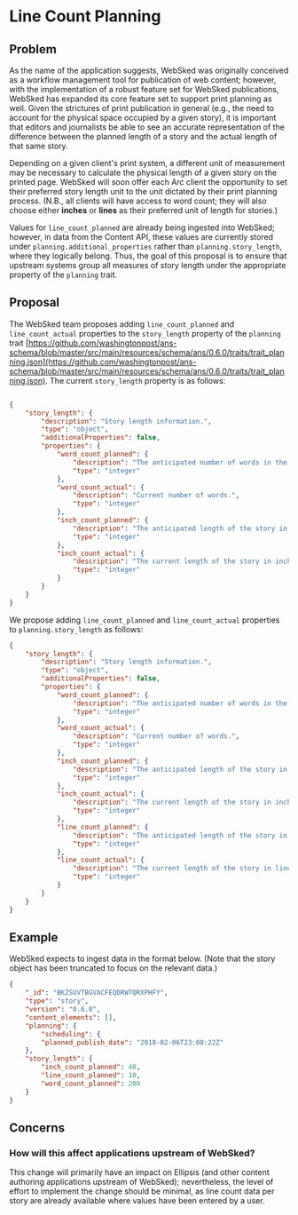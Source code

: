 # Line Count Planning #

## Problem ##
As the name of the application suggests, WebSked was originally conceived as a workflow management tool for publication of web content; however, with the implementation of a robust feature set for WebSked publications, WebSked has expanded its core feature set to support print planning as well. Given the strictures of print publication in general (e.g., the need to account for the physical space occupied by a given story), it is important that editors and journalists be able to see an accurate representation of the difference between the planned length of a story and the actual length of that same story.

Depending on a given client's print system, a different unit of measurement may be necessary to calculate the physical length of a given story on the printed page. WebSked will soon offer each Arc client the opportunity to set their preferred story length unit to the unit dictated by their print planning process. (N.B., all clients will have access to word count; they will also choose either **inches** or **lines** as their preferred unit of length for stories.)

Values for `line_count_planned` are already being ingested into WebSked; however, in data from the Content API, these values are currently stored under `planning.additional_properties` rather than `planning.story_length`, where they logically belong. Thus, the goal of this proposal is to ensure that upstream systems group all measures of story length under the appropriate property of the `planning` trait.

## Proposal ##
The WebSked team proposes adding `line_count_planned` and `line_count_actual` properties to the `story_length` property of the `planning` trait [https://github.com/washingtonpost/ans-schema/blob/master/src/main/resources/schema/ans/0.6.0/traits/trait_planning.json](https://github.com/washingtonpost/ans-schema/blob/master/src/main/resources/schema/ans/0.6.0/traits/trait_planning.json). The current `story_length` property is as follows:

```json

{
	"story_length": {
		"description": "Story length information.",
		"type": "object",
		"additionalProperties": false,
		"properties": {
			"word_count_planned": {
				"description": "The anticipated number of words in the story.",
				"type": "integer"
			},
			"word_count_actual": {
				"description": "Current number of words.",
				"type": "integer"
			},
			"inch_count_planned": {
				"description": "The anticipated length of the story in inches.",
				"type": "integer"
			},
			"inch_count_actual": {
				"description": "The current length of the story in inches.",
				"type": "integer"
			}
		}
	}
}

```

We propose adding `line_count_planned` and `line_count_actual` properties to `planning.story_length` as follows:

```json
{
	"story_length": {
		"description": "Story length information.",
		"type": "object",
		"additionalProperties": false,
		"properties": {
			"word_count_planned": {
				"description": "The anticipated number of words in the story.",
				"type": "integer"
			},
			"word_count_actual": {
				"description": "Current number of words.",
				"type": "integer"
			},
			"inch_count_planned": {
				"description": "The anticipated length of the story in inches.",
				"type": "integer"
			},
			"inch_count_actual": {
				"description": "The current length of the story in inches.",
				"type": "integer"
			},
			"line_count_planned": {
				"description": "The anticipated length of the story in lines.",
				"type": "integer"
			},
			"line_count_actual": {
				"description": "The current length of the story in lines.",
				"type": "integer"
			}
		}
	}
}

```

## Example ##

WebSked expects to ingest data in the format below. (Note that the story object has been truncated to focus on the relevant data.)

```json
{
    "_id": "BKZSUVTBGVACFEQDRW7QRXPHFY",
    "type": "story",
    "version": "0.6.0",
    "content_elements": [],
    "planning": {
        "scheduling": {
        "planned_publish_date": "2018-02-06T23:00:22Z"
    },
    "story_length": {
        "inch_count_planned": 40,
        "line_count_planned": 10,
        "word_count_planned": 200
    }
}

```

## Concerns ##

### How will this affect applications upstream of WebSked? ###
This change will primarily have an impact on Ellipsis (and other content authoring applications upstream of WebSked); nevertheless, the level of effort to implement the change should be minimal, as line count data per story are already available where values have been entered by a user.